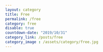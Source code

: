 ```yaml
---
layout: category
title: Free
permalink: /free
category: free
disable: true
countdown-date: "2019/10/31"
category_link: /posts/free
category_image : /assets/category/free.jpg
---
```

